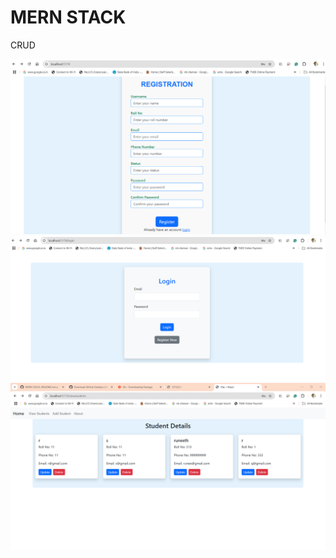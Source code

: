 # MERN STACK 
 CRUD

![Registration Screenshot](./registration.PNG) 
![login Screenshot](./login.PNG) 
![viewstudent Screenshot](./viewstudents.PNG) 
